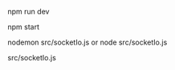 <!--To start the project in development mode-->
npm run dev 


<!--To run the project in production mode:-->
npm start
<!-- This will start the Next.js production server, assuming you’ve already built the project using: "npm run build" -->



<!-- Since the Socket.IO server runs separately from the Next.js app, you need to start it in another terminal tab:-->

nodemon src/socketIo.js 
or
node src/socketIo.js

<!-- This command starts the Socket.IO server, which enables real-time messaging between users. -->



<!-- note: -->
src/socketIo.js 
<!-- The socketIo.js server is not part of the Next.js build output.
npm run build & npm start it only starts the Next.js production server, not the Socket.IO server thats why it will run only in development mode until you deploy socketIo server on any service ex render.-->
